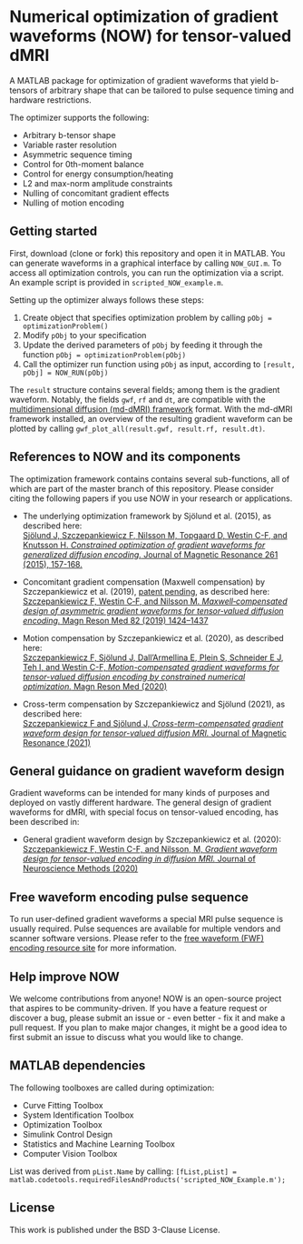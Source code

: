 # Numerical optimization of gradient waveforms (NOW) for tensor-valued dMRI
A MATLAB package for optimization of gradient waveforms that yield b-tensors of arbitrary shape that can be tailored to pulse sequence timing and hardware restrictions.  

The optimizer supports the following:
* Arbitrary b-tensor shape
* Variable raster resolution
* Asymmetric sequence timing
* Control for 0th-moment balance
* Control for energy consumption/heating
* L2 and max-norm amplitude constraints
* Nulling of concomitant gradient effects
* Nulling of motion encoding

## Getting started
First, download (clone or fork) this repository and open it in MATLAB. You can generate waveforms in a graphical interface by calling `NOW_GUI.m`. To access all optimization controls, you can run the optimization via a script. An example script is provided in `scripted_NOW_example.m`.  

Setting up the optimizer always follows these steps:
1. Create object that specifies optimization problem by calling `pObj = optimizationProblem()`
2. Modify `pObj` to your specification
3. Update the derived parameters of `pObj` by feeding it through the function `pObj = optimizationProblem(pObj)`
4. Call the optimizer run function using `pObj` as input, according to `[result, pObj] = NOW_RUN(pObj)`

The `result` structure contains several fields; among them is the gradient waveform. Notably, the fields `gwf`, `rf` and `dt`, are compatible with the [multidimensional diffusion (md-dMRI) framework](https://github.com/markus-nilsson/md-dmri) format. With the md-dMRI framework installed, an overview of the resulting gradient waveform can be plotted by calling `gwf_plot_all(result.gwf, result.rf, result.dt)`.

## References to NOW and its components
The optimization framework contains contains several sub-functions, all of which are part of the master branch of this repository. Please consider citing the following papers if you use NOW in your research or applications.

* The underlying optimization framework by Sjölund et al. (2015), as described here:  
[Sjölund J, Szczepankiewicz F, Nilsson M, Topgaard D, Westin C-F, and Knutsson H. _Constrained optimization of gradient waveforms for generalized diffusion encoding._ Journal of Magnetic Resonance 261 (2015), 157-168.](https://doi.org/10.1016/j.jmr.2015.10.012)

* Concomitant gradient compensation (Maxwell compensation) by Szczepankiewicz et al. (2019), [patent pending](https://www.freepatentsonline.com/y2020/0284865.html), as described here:  
[Szczepankiewicz F, Westin C‐F, and Nilsson M. _Maxwell‐compensated design of asymmetric gradient waveforms for tensor‐valued diffusion encoding._ Magn Reson Med 82 (2019) 1424–1437](https://doi.org/10.1002/mrm.27828)

* Motion compensation by Szczepankiewicz et al. (2020), as described here:  
[Szczepankiewicz F, Sjölund J, Dall’Armellina E, Plein S, Schneider E J, Teh I, and Westin C-F, _Motion-compensated gradient waveforms for tensor-valued diffusion encoding by constrained numerical optimization._ Magn Reson Med (2020)](https://onlinelibrary.wiley.com/doi/10.1002/mrm.28551)

* Cross-term compensation by Szczepankiewicz and Sjölund (2021), as described here:  
[Szczepankiewicz F and Sjölund J, _Cross-term-compensated gradient waveform design for tensor-valued diffusion MRI._ Journal of Magnetic Resonance (2021)](https://doi.org/10.1016/j.jmr.2021.106991)

## General guidance on gradient waveform design
Gradient waveforms can be intended for many kinds of purposes and deployed on vastly different hardware. The general design of gradient waveforms for dMRI, with special focus on tensor-valued encoding, has been described in:
* General gradient waveform design by Szczepankiewicz et al. (2020):  
[Szczepankiewicz F, Westin C-F, and Nilsson, M, _Gradient waveform design for tensor-valued encoding in diffusion MRI._ Journal of Neuroscience Methods (2020)](https://doi.org/10.1016/j.jneumeth.2020.109007)

## Free waveform encoding pulse sequence
To run user-defined gradient waveforms a special MRI pulse sequence is usually required. Pulse sequences are available for multiple vendors and scanner software versions. Please refer to the [free waveform (FWF) encoding resource site](https://github.com/filip-szczepankiewicz/fwf_seq_resources) for more information.

## Help improve NOW
We welcome contributions from anyone! NOW is an open-source project that aspires to be community-driven. 
If you have a feature request or discover a bug, please submit an issue or - even better - fix it and make a pull request.
If you plan to make major changes, it might be a good idea to first submit an issue to discuss what you would like to change.

## MATLAB dependencies
The following toolboxes are called during optimization:  
* Curve Fitting Toolbox
* System Identification Toolbox
* Optimization Toolbox
* Simulink Control Design
* Statistics and Machine Learning Toolbox
* Computer Vision Toolbox

List was derived from `pList.Name` by calling: `[fList,pList] = matlab.codetools.requiredFilesAndProducts('scripted_NOW_Example.m');`

## License
This work is published under the BSD 3-Clause License.



